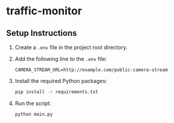# traffic-monitor

## Setup Instructions

1. Create a `.env` file in the project root directory.
2. Add the following line to the `.env` file:

    ```
    CAMERA_STREAM_URL=http://example.com/public-camera-stream
    ```

3. Install the required Python packages:

    ```sh
    pip install -r requirements.txt
    ```

4. Run the script:

    ```sh
    python main.py
    ```
